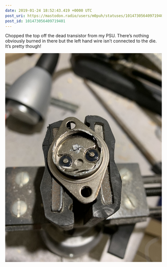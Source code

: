 ```yaml
---
date: 2019-01-24 18:52:43.419 +0000 UTC
post_uri: https://mastodon.radio/users/m0puh/statuses/101473056409719401
post_id: 101473056409719401
---
```

Chopped the top off the dead transistor from my PSU. There’s nothing obviously burned in there but the left hand wire isn’t connected to the die. It’s pretty though!


![A large transistor with the top chopped off, showing the silicon die and wires.](22392.jpg)

